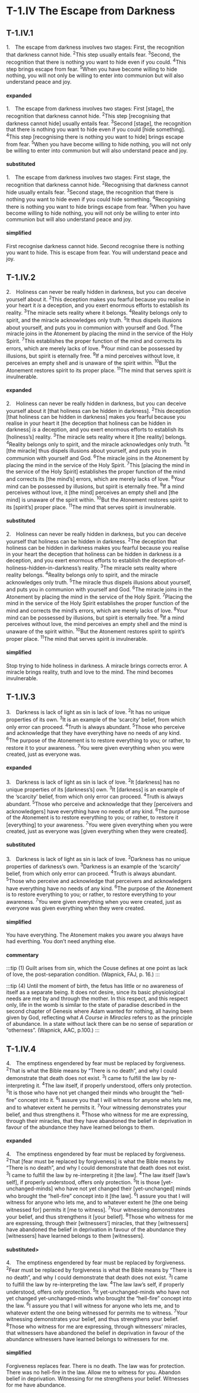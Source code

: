 ---
---
# T-1.IV The Escape from Darkness

## T-1.IV.1

<p class=fip id=p1>
1.&emsp;The escape from darkness involves two stages: First, the recognition that darkness cannot hide. 
<sup>2</sup>This step usually entails fear. 
<sup>3</sup>Second, the recognition that there is nothing you want to hide even if you could. 
<sup>4</sup>This step brings escape from fear. 
<sup>5</sup>When you have become willing to hide nothing, you will not only be willing to enter into communion but will also understand peace and joy.
</p>

#### expanded

1.&emsp;The escape from darkness involves two stages: First [stage], the recognition that darkness cannot hide. 
<sup>2</sup>This step [recognising that darkness cannot hide] usually entails fear. 
<sup>3</sup>Second [stage], the recognition that there is nothing you want to hide even if you could [hide something]. 
<sup>4</sup>This step [recognising there is nothing you want to hide] brings escape from fear. 
<sup>5</sup>When you have become willing to hide nothing, you will not only be willing to enter into communion but will also understand peace and joy.

#### substituted

1.&emsp;The escape from darkness involves two stages: First stage, the recognition that darkness cannot hide. 
<sup>2</sup>Recognising that darkness cannot hide usually entails fear. 
<sup>3</sup>Second stage, the recognition that there is nothing you want to hide even if you could hide something. 
<sup>4</sup>Recognising there is nothing you want to hide brings escape from fear. 
<sup>5</sup>When you have become willing to hide nothing, you will not only be willing to enter into communion but will also understand peace and joy.
  
#### simplified

First recognise darkness cannot hide. Second recognise there is nothing you want to hide. This is escape from fear. You will understand peace and joy.

## T-1.IV.2

<p class=fip id=p2>
2.&emsp;Holiness can never be really hidden in darkness, but you can deceive yourself about it. 
<sup>2</sup>This deception makes you fearful because you realise in your heart it <em>is</em> a deception, and you exert enormous efforts to establish its reality. 
<sup>3</sup>The miracle sets reality where it belongs. 
<sup>4</sup>Reality belongs only to spirit, and the miracle acknowledges only truth. 
<sup>5</sup>It thus dispels illusions about yourself, and puts you in communion with yourself and God. 
<sup>6</sup>The miracle joins in the Atonement by placing the mind in the service of the Holy Spirit. 
<sup>7</sup>This establishes the proper function of the mind and corrects its errors, which are merely lacks of love. 
<sup>8</sup>Your mind can be possessed by illusions, but spirit is eternally free. 
<sup>9</sup>If a mind perceives without love, it perceives an empty shell and is unaware of the spirit within. 
<sup>10</sup>But the Atonement restores spirit to its proper place. 
<sup>11</sup>The mind that serves spirit <em>is</em> invulnerable.
</p>

#### expanded

2.&emsp;Holiness can never be really hidden in darkness, but you can deceive yourself about it [that holiness can be hidden in darkness]. 
<sup>2</sup>This deception [that holiness can be hidden in darkness] makes you fearful because you realise in your heart it [the deception that holiness can be hidden in darkness] <em>is</em> a deception, and you exert enormous efforts to establish its [holiness’s] reality. 
<sup>3</sup>The miracle sets reality where it [the reality] belongs. 
<sup>4</sup>Reality belongs only to spirit, and the miracle acknowledges only truth. 
<sup>5</sup>It [the miracle] thus dispels illusions about yourself, and puts you in communion with yourself and God. 
<sup>6</sup>The miracle joins in the Atonement by placing the mind in the service of the Holy Spirit. 
<sup>7</sup>This [placing the mind in the service of the Holy Spirit] establishes the proper function of the mind and corrects its [the mind’s] errors, which are merely lacks of love. 
<sup>8</sup>Your mind can be possessed by illusions, but spirit is eternally free. 
<sup>9</sup>If a mind perceives without love, it [the mind] perceives an empty shell and [the mind] is unaware of the spirit within. 
<sup>10</sup>But the Atonement restores spirit to its [spirit’s] proper place. 
<sup>11</sup>The mind that serves spirit <em>is</em> invulnerable.

#### substituted

2.&emsp;Holiness can never be really hidden in darkness, but you can deceive yourself that holiness can be hidden in darkness. 
<sup>2</sup>The deception that holiness can be hidden in darkness makes you fearful because you realise in your heart the deception that holiness can be hidden in darkness <em>is</em> a deception, and you exert enormous efforts to establish the deception-of-holiness-hidden-in-darkness’s reality. 
<sup>3</sup>The miracle sets reality where reality belongs. 
<sup>4</sup>Reality belongs only to spirit, and the miracle acknowledges only truth. 
<sup>5</sup>The miracle thus dispels illusions about yourself, and puts you in communion with yourself and God. 
<sup>6</sup>The miracle joins in the Atonement by placing the mind in the service of the Holy Spirit. 
<sup>7</sup>Placing the mind in the service of the Holy Spirit establishes the proper function of the mind and corrects the mind’s errors, which are merely lacks of love. 
<sup>8</sup>Your mind can be possessed by illusions, but spirit is eternally free. 
<sup>9</sup>If a mind perceives without love, the mind perceives an empty shell and the mind is unaware of the spirit within. 
<sup>10</sup>But the Atonement restores spirit to spirit’s proper place. 
<sup>11</sup>The mind that serves spirit <em>is</em> invulnerable.

#### simplified

Stop trying to hide holiness in darkness. A miracle brings corrects error. A miracle brings reality, truth and love to the mind. The mind becomes invulnerable.

## T-1.IV.3

<p class=fip id="p3">
3.&emsp;Darkness is lack of light as sin is lack of love. 
<sup>2</sup>It has no unique properties of its own. 
<sup>3</sup>It is an example of the ‘scarcity’ belief, from which only error can proceed. 
<sup>4</sup>Truth is always abundant. 
<sup>5</sup>Those who perceive and acknowledge that they have everything have no needs of any kind. 
<sup>6</sup>The purpose of the Atonement is to restore everything to you; or rather, to restore it to your awareness. 
<sup>7</sup>You were given everything when you were created, just as everyone was.
</p>

#### expanded

3.&emsp;Darkness is lack of light as sin is lack of love. 
<sup>2</sup>It [darkness] has no unique properties of its [darkness’s] own. 
<sup>3</sup>It [darkness] is an example of the ‘scarcity’ belief, from which only error can proceed. 
<sup>4</sup>Truth is always abundant. 
<sup>5</sup>Those who perceive and acknowledge that they [perceivers and acknowledgers] have everything have no needs of any kind. <sup>6</sup>The purpose of the Atonement is to restore everything to you; or rather, to restore it [everything] to your awareness. <sup>7</sup>You were given everything when you were created, just as everyone was [given everything when they were created].

#### substituted

3.&emsp;Darkness is lack of light as sin is lack of love. 
<sup>2</sup>Darkness has no unique properties of darkness’s own. 
<sup>3</sup>Darkness is an example of the ‘scarcity’ belief, from which only error can proceed. 
<sup>4</sup>Truth is always abundant. 
<sup>5</sup>Those who perceive and acknowledge that perceivers and acknowledgers have everything have no needs of any kind. 
<sup>6</sup>The purpose of the Atonement is to restore everything to you; or rather, to restore everything to your awareness. 
<sup>7</sup>You were given everything when you were created, just as everyone was given everything when they were created.
	
#### simplified

You have everything. The Atonement makes you aware you always have had everthing. You don’t need anything else.
	
#### commentary

:::tip
(1) Guilt arises from sin, which the Couse defines at one point as lack of love, the post-separation condition. (Wapnick, FAJ, p. 16.)
:::

:::tip 
(4) Until the moment of birth, the fetus has little or no awareness of itself as a separate being. It does not desire, since its basic physiological needs are met by and through the mother. In this respect, and this respect only, life in the womb is similar to the state of paradise described in the second chapter of Genesis where Adam wanted for nothing, all having been given by God, reflecting what *A Course in Miracles* refers to as the principle of abundance. In a state without lack there can be no sense of separation or “otherness”. (Wapnick, AAC, p.100.) 
:::

## T-1.IV.4

<p class=fip id=p4>
4.&emsp;The emptiness engendered by fear must be replaced by forgiveness. 
<sup>2</sup>That is what the Bible means by “There is no death”, and why I could demonstrate that death does not exist. 
<sup>3</sup>I came to fulfill the law by re-interpreting it. 
<sup>4</sup>The law itself, if properly understood, offers only protection. 
<sup>5</sup>It is those who have not yet changed their minds who brought the “hell-fire” concept into it. 
<sup>6</sup>I assure you that I will witness for anyone who lets me, and to whatever extent he permits it. 
<sup>7</sup>Your witnessing demonstrates your belief, and thus strengthens it. 
<sup>8</sup>Those who witness for me are expressing, through their miracles, that they have abandoned the belief in deprivation in favour of the abundance they have learned belongs to them.
</p>

#### expanded
4.&emsp;The emptiness engendered by fear must be replaced by forgiveness. 
<sup>2</sup>That [fear must be replaced by forgiveness] is what the Bible means by “There is no death”, and why I could demonstrate that death does not exist. 
<sup>3</sup>I came to fulfill the law by re-interpreting it [the law]. 
<sup>4</sup>The law itself [law’s self], if properly understood, offers only protection. 
<sup>5</sup>It is those [yet-unchanged-minds] who have not yet changed their [yet-unchanged] minds who brought the “hell-fire” concept into it [the law]. 
<sup>6</sup>I assure you that I will witness for anyone who lets me, and to whatever extent he [the one being witnessed for] permits it [me to witness]. 
<sup>7</sup>Your witnessing demonstrates your belief, and thus strengthens it [your belief]. 
<sup>8</sup>Those who witness for me are expressing, through their [witnessers’] miracles, that they [witnessers] have abandoned the belief in deprivation in favour of the abundance they [witnessers] have learned belongs to them [witnessers].

#### substituted>

4.&emsp;The emptiness engendered by fear must be replaced by forgiveness. 
<sup>2</sup>Fear must be replaced by forgiveness is what the Bible means by “There is no death”, and why I could demonstrate that death does not exist. 
<sup>3</sup>I came to fulfill the law by re-interpreting the law. 
<sup>4</sup>The law law’s self, if properly understood, offers only protection. 
<sup>5</sup>It yet-unchanged-minds who have not yet changed yet-unchanged-minds who brought the “hell-fire” concept into the law. 
<sup>6</sup>I assure you that I will witness for anyone who lets me, and to whatever extent the one being witnessed for permits me to witness. <sup>7</sup>Your witnessing demonstrates your belief, and thus strengthens your belief. 
<sup>8</sup>Those who witness for me are expressing, through witnessers’ miracles, that witnessers have abandoned the belief in deprivation in favour of the abundance witnessers have learned belongs to witnessers for me.
	
#### simplified

Forgiveness replaces fear. There is no death. The law was for protection. There was no hell-fire in the law. Allow me to witness for you. Abandon belief in deprivation. Witnessing for me strengthens your belief. Witnesses for me have abundance.

